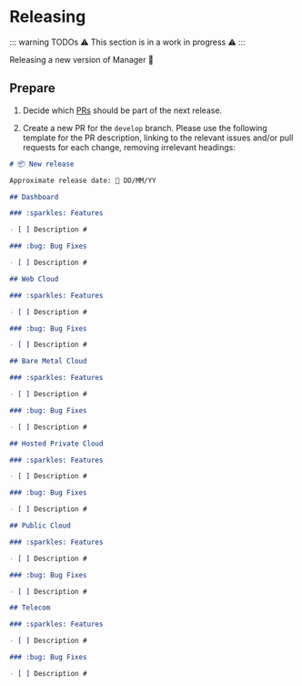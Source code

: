 # Releasing

::: warning TODOs
:warning: This section is in a work in progress :warning:
:::

Releasing a new version of Manager :tada:

## Prepare

1. Decide which [PRs](https://github.com/ovh/manager/pulls) should be part of the next release.

1. Create a new PR for the `develop` branch. Please use the following template for the PR description, linking to the relevant issues and/or pull requests for each change, removing irrelevant headings:

```md
# 📦 New release

Approximate release date: 📆 DD/MM/YY

## Dashboard

### :sparkles: Features

- [ ] Description #

### :bug: Bug Fixes

- [ ] Description #

## Web Cloud

### :sparkles: Features

- [ ] Description #

### :bug: Bug Fixes

- [ ] Description #

## Bare Metal Cloud

### :sparkles: Features

- [ ] Description #

### :bug: Bug Fixes

- [ ] Description #

## Hosted Private Cloud

### :sparkles: Features

- [ ] Description #

### :bug: Bug Fixes

- [ ] Description #

## Public Cloud

### :sparkles: Features

- [ ] Description #

### :bug: Bug Fixes

- [ ] Description #

## Telecom

### :sparkles: Features

- [ ] Description #

### :bug: Bug Fixes

- [ ] Description #

```
